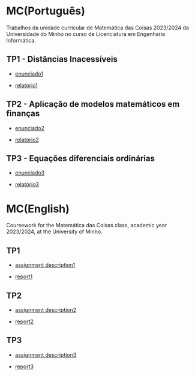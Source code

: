 # MC(Português)
Trabalhos da unidade curricular de Matemática das Coisas 2023/2024 da Universidade do Minho no curso de Licenciatura em Engenharia Informática.

## TP1 - Distâncias Inacessíveis

* [enunciado1](TP1/TP1-Proposta-2.pdf)

* [relatório1](TP1/TP1-MC.pdf)

## TP2 - Aplicação de modelos matemáticos em finanças

* [enunciado2](TP2/TP2-Proposta-2C.pdf)

* [relatório2](TP2/TP2-MC.pdf)

## TP3 - Equações diferenciais ordinárias

* [enunciado3](TP3/TP3-Proposta-3-SIR.pdf)

* [relatório3](TP3/TP3-MC.pdf)

# MC(English)
Coursework for the Matemática das Coisas class, academic year 2023/2024, at the University of Minho.

## TP1

* [assignment description1](TP1/TP1-Proposta-2.pdf)

* [report1](TP1/TP1-MC.pdf)

## TP2

* [assignment description2](TP2/TP2-Proposta-2C.pdf)

* [report2](TP2/TP2-MC.pdf)

## TP3

* [assignment description3](TP3/TP3-Proposta-3-SIR.pdf)

* [report3](TP3/TP3-MC.pdf)
